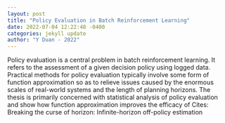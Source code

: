 ```yaml
--- 
layout: post 
title: "Policy Evaluation in Batch Reinforcement Learning" 
date: 2022-07-04 12:22:48 -0400 
categories: jekyll update 
author: "Y Duan - 2022" 
--- 
```

Policy evaluation is a central problem in batch reinforcement learning. It refers to the assessment of a given decision policy using logged data. Practical methods for policy evaluation typically involve some form of function approximation so as to relieve issues caused by the enormous scales of real-world systems and the length of planning horizons. The thesis is primarily concerned with statistical analysis of policy evaluation and show how function approximation improves the efficacy of Cites: Breaking the curse of horizon: Infinite-horizon off-policy estimation